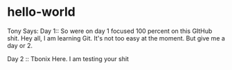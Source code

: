# hello-world

Tony Says:
Day 1:: 
So were on day 1 focused 100 percent on this GItHub shit. 
Hey all, I am learning Git. It's not too easy at the moment. But give me a day or 2. 


Day 2 :: Tbonix Here. I am testing your shit
